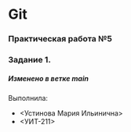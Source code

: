 # Git
### Практическая работа №5
### Задание 1.
##### Изменено в ветке main
Выполнила:
* <Устинова Мария Ильинична>
* <УИТ-211>
